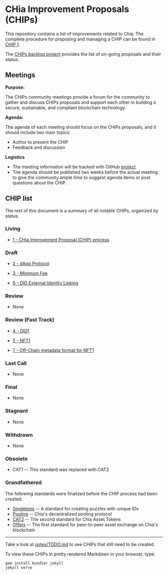 # CHia Improvement Proposals (CHIPs)

This repository contains a list of improvements related to Chia. The complete procedure for proposing and managing a CHIP can be found in [CHIP 1](/CHIPs/chip-0001.md).

The [CHIPs backlog project](https://github.com/Chia-Network/chips/projects/1) provides the list of on-going proposals and their status. 

## Meetings
**Purpose:**

The CHIPs community meetings provide a forum for the community to gather and discuss CHIPs proposals and support each other in building a secure, sustainable, and compliant blockchain technology. 

**Agenda:**

The agenda of each meeting should focus on the CHIPs proposals, and it should include two main topics: 
- Author to present the CHIP
- Feedback and discussion

**Logistics**
- The meeting information will be tracked with GitHub [project](https://github.com/Chia-Network/dev-community-meetings/projects/1). 
- The agenda should be published two weeks before the actual meeting to give the community ample time to suggest agenda items or post questions about the CHIP. 


## CHIP list
The rest of this document is a summary of all notable CHIPs, organized by status.

### Living
* [1 - CHia Improvement Proposal (CHIP) process](/CHIPs/chip-0001.md)


### Draft
* [2 - dApp Protocol](https://github.com/Chia-Network/chips/pull/9)

* [3 - Minimum Fee](https://github.com/Chia-Network/chips/pull/13)

* [6 - DID External Identity Linking](https://github.com/Chia-Network/chips/pull/12)

### Review
* None

### Review (Fast Track)
* [4 - DID1](https://github.com/Chia-Network/chips/pull/18)

* [5 - NFT1](https://github.com/Chia-Network/chips/pull/19)

* [7 - Off-Chain metadata format for NFT1](https://github.com/Chia-Network/chips/pull/26)

### Last Call
* None

### Final
* None

### Stagnant
* None

### Withdrawn
* None

### Obsolete
* CAT1 -- This standard was replaced with CAT2


### Grandfathered
The following standards were finalized before the CHIP process had been created:
* [Singletons](https://chialisp.com/docs/puzzles/singletons) -- A standard for creating puzzles with unique IDs
* [Pooling](https://chialisp.com/docs/puzzles/pooling) -- Chia's decentralized pooling protocol
* [CAT2](https://chialisp.com/docs/puzzles/cats) -- The second standard for Chia Asset Tokens
* [Offers](https://chialisp.com/docs/puzzles/offers) -- The first standard for peer-to-peer asset exchange on Chia's blockchain

-----

Take a look at [notes/TODO.md](/notes/TODO.md) to see CHIPs that still need to be created.

To view these CHIPs in pretty rendered Markdown in your browser, type:

```
gem install bundler jekyll
jekyll serve
```
